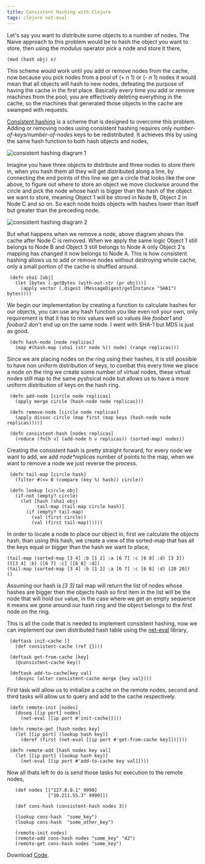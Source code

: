 ```yaml
---
title: Consistent Hashing with Clojure
tags: clojure net-eval
---
```


Let's say you want to distribute some objects to a number of
nodes. The Naive approach to this problem would be to hash the object
you want to store, then using the modulus operator pick a node and
store it there,

    (mod (hash obj) n)

This scheme would work until you add or remove nodes from the cache,
now because you pick nodes from a pool of (+ n 1) or (- n 1) nodes
it would mean that all objects will hash to new nodes, defeating
the purpose of having the cache in the first place. Basically every time
you add or remove machines from the pool, you are effectively deleting
everything in the cache, so the machines that generated those objects in
the cache are swamped with requests.

[Consistent hashing](http://en.wikipedia.org/wiki/Consistent_hashing) is
a scheme that is designed to overcome this problem. Adding or removing
nodes using consistent hashing requires only
*number-of-keys/number-of-nodes* keys to be redistributed. It achieves
this by using the same hash function to both hash objects and nodes,

![consistent hashing diagram 1](/images/post/consistent-hash-1.png)

Imagine you have three objects to distribute and three nodes to store
them in, when you hash them all they will get distributed along a line,
by connecting the end points of this line we get a circle that looks
like the one above, to figure out where to store an object we move
clockwise around the circle and pick the node whose hash is bigger
than the hash of the object we want to store, meaning Object 1 will be
stored in Node B, Object 2 in Node C and so on. So each node holds
objects with hashes lower than itself but greater than the
preceding node.

![consistent hashing diagram 2](/images/post/consistent-hash-2.png)

But what happens when we remove a node, above diagram shows the cache
after Node C is removed. When we apply the same logic Object 1 still
belongs to Node B and Object 3 still belongs to Node A only Object 2's
mapping has changed it now belongs to Node A. This is how consistent
hashing allows us to add or remove nodes without destroying whole
cache, only a small portion of the cache is shuffled around.

     (defn sha1 [obj]
       (let [bytes (.getBytes (with-out-str (pr obj)))] 
         (apply vector (.digest (MessageDigest/getInstance "SHA1") bytes))))

We begin our implementation by creating a function to calculate hashes
for our objects, you can use any hash function you like even roll your
own, only requirement is that it has to mix values well so values like
*foobar1* and *foobar2* don't end up on the same node. I went with
SHA-1 but MD5 is just as good.

     (defn hash-node [node replicas]
       (map #(hash-map (sha1 (str node %)) node) (range replicas)))

Since we are placing nodes on the ring using their hashes, it is still
possible to have non uniform distribution of keys, to combat this every
time we place a node on the ring we create some number of virtual nodes,
these virtual nodes still map to the same pyshsical node but allows us
to have a more uniform distribution of keys on the hash ring.

     (defn add-node [circle node replicas]
       (apply merge circle (hash-node node replicas)))

     (defn remove-node [circle node replicas]
       (apply dissoc circle (map first (map keys (hash-node node replicas)))))

     (defn consistent-hash [nodes replicas]
       (reduce (fn[h v] (add-node h v replicas)) (sorted-map) nodes))

Creating the consistent hash is pretty straight forward, for every node
we want to add, we add *node\*replicas* number of points to the map, when
we want to remove a node we just reverse the process.

     (defn tail-map [circle hash]
       (filter #(<= 0 (compare (key %) hash)) circle))

     (defn lookup [circle obj]
       (if-not (empty? circle)
         (let [hash (sha1 obj)
               tail-map (tail-map circle hash)] 
           (if (empty? tail-map)
             (val (first circle))
             (val (first tail-map))))))

In order to locate a node to place our object in, first we calculate the
objects hash, than using this hash, we create a view of the sorted-map
that has all the keys equal or bigger than the hash we want to place,

    (tail-map (sorted-map [3 4] :b [1 2] :a [6 7] :c [6 8] :d) [3 3])
    ([[3 4] :b] [[6 7] :c] [[6 8] :d])
    (tail-map (sorted-map [3 4] :b [1 2] :a [6 7] :c [6 8] :d) [20 20])
    ()

Assuming our hash is *[3 3]* tail map will return the list of nodes
whose hashes are bigger then the objects hash so first item in the list
will be the node that will hold our value, in the case where we get an
empty sequence it means we gone around our hash ring and the object
belongs to the first node on the ring.

This is all the code that is needed to implement consistent hashing, now
we can implement our own distributed hash table using the
[net-eval](http://nakkaya.com/net-eval.markdown) library,

     (deftask init-cache []
       (def consistent-cache (ref {})))

     (deftask get-from-cache [key]
       (@consistent-cache key))

     (deftask add-to-cache[key val]
       (dosync (alter consistent-cache merge {key val})))

First task will allow us to initialize a cache on the remote nodes,
second and third tasks will allow us to query and add to the cache
respectively.

     (defn remote-init [nodes]
       (doseq [[ip port] nodes]
         (net-eval [[ip port #'init-cache]])))

     (defn remote-get [hash nodes key]
       (let [[ip port] (lookup hash key)] 
         (deref (first (net-eval [[ip port #'get-from-cache key]])))))

     (defn remote-add [hash nodes key val]
       (let [[ip port] (lookup hash key)]
         (net-eval [[ip port #'add-to-cache key val]])))

Now all thats left to do is send those tasks for execution to the remote
nodes,

       (def nodes [["127.0.0.1" 9999]
                   ["10.211.55.3" 9999]])

       (def cons-hash (consistent-hash nodes 3))

       (lookup cons-hash  "some_key")
       (lookup cons-hash  "some_other_key")

       (remote-init nodes)
       (remote-add cons-hash nodes "some_key" "42")
       (remote-get cons-hash nodes "some_key")

Download [Code](/code/clojure/consistent-hash.clj).
